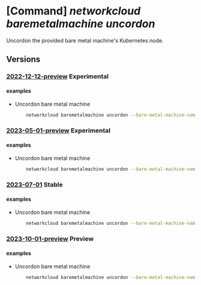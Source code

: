 # [Command] _networkcloud baremetalmachine uncordon_

Uncordon the provided bare metal machine's Kubernetes node.

## Versions

### [2022-12-12-preview](/Resources/mgmt-plane/L3N1YnNjcmlwdGlvbnMve30vcmVzb3VyY2Vncm91cHMve30vcHJvdmlkZXJzL21pY3Jvc29mdC5uZXR3b3JrY2xvdWQvYmFyZW1ldGFsbWFjaGluZXMve30vdW5jb3Jkb24=/2022-12-12-preview.xml) **Experimental**

<!-- mgmt-plane /subscriptions/{}/resourcegroups/{}/providers/microsoft.networkcloud/baremetalmachines/{}/uncordon 2022-12-12-preview -->

#### examples

- Uncordon bare metal machine
    ```bash
        networkcloud baremetalmachine uncordon --bare-metal-machine-name "bareMetalMachineName" --resource-group "resourceGroupName"
    ```

### [2023-05-01-preview](/Resources/mgmt-plane/L3N1YnNjcmlwdGlvbnMve30vcmVzb3VyY2Vncm91cHMve30vcHJvdmlkZXJzL21pY3Jvc29mdC5uZXR3b3JrY2xvdWQvYmFyZW1ldGFsbWFjaGluZXMve30vdW5jb3Jkb24=/2023-05-01-preview.xml) **Experimental**

<!-- mgmt-plane /subscriptions/{}/resourcegroups/{}/providers/microsoft.networkcloud/baremetalmachines/{}/uncordon 2023-05-01-preview -->

#### examples

- Uncordon bare metal machine
    ```bash
        networkcloud baremetalmachine uncordon --bare-metal-machine-name "bareMetalMachineName" --resource-group "resourceGroupName"
    ```

### [2023-07-01](/Resources/mgmt-plane/L3N1YnNjcmlwdGlvbnMve30vcmVzb3VyY2Vncm91cHMve30vcHJvdmlkZXJzL21pY3Jvc29mdC5uZXR3b3JrY2xvdWQvYmFyZW1ldGFsbWFjaGluZXMve30vdW5jb3Jkb24=/2023-07-01.xml) **Stable**

<!-- mgmt-plane /subscriptions/{}/resourcegroups/{}/providers/microsoft.networkcloud/baremetalmachines/{}/uncordon 2023-07-01 -->

#### examples

- Uncordon bare metal machine
    ```bash
        networkcloud baremetalmachine uncordon --bare-metal-machine-name "bareMetalMachineName" --resource-group "resourceGroupName"
    ```

### [2023-10-01-preview](/Resources/mgmt-plane/L3N1YnNjcmlwdGlvbnMve30vcmVzb3VyY2Vncm91cHMve30vcHJvdmlkZXJzL21pY3Jvc29mdC5uZXR3b3JrY2xvdWQvYmFyZW1ldGFsbWFjaGluZXMve30vdW5jb3Jkb24=/2023-10-01-preview.xml) **Preview**

<!-- mgmt-plane /subscriptions/{}/resourcegroups/{}/providers/microsoft.networkcloud/baremetalmachines/{}/uncordon 2023-10-01-preview -->

#### examples

- Uncordon bare metal machine
    ```bash
        networkcloud baremetalmachine uncordon --bare-metal-machine-name "bareMetalMachineName" --resource-group "resourceGroupName"
    ```

